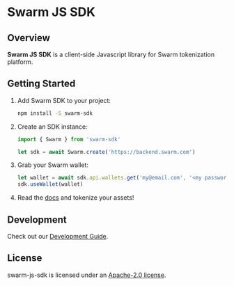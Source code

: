 # Swarm JS SDK

## Overview

**Swarm JS SDK** is a client-side Javascript library for Swarm tokenization platform.

## Getting Started

1. Add Swarm SDK to your project:

    ```sh
    npm install -S swarm-sdk
    ```

1. Create an SDK instance:

    ```js
    import { Swarm } from 'swarm-sdk'

    let sdk = await Swarm.create('https://backend.swarm.com')
    ```

1. Grab your Swarm wallet:

    ```js
    let wallet = await sdk.api.wallets.get('my@email.com', '<my password>')
    sdk.useWallet(wallet)
    ```

1. Read the [docs](https://swarm.gitlab.io/new-js-sdk/index.html) and tokenize your assets!

## Development

Check out our [Development Guide](https://swarm.gitlab.io/new-js-sdk/index.html#development-guide).

## License

swarm-js-sdk is licensed under an [Apache-2.0 license](./LICENSE).
